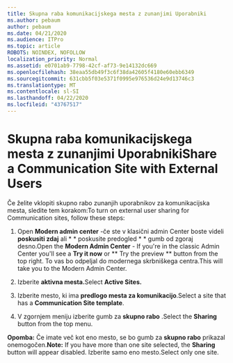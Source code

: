 ```yaml
---
title: Skupna raba komunikacijskega mesta z zunanjimi Uporabniki
ms.author: pebaum
author: pebaum
ms.date: 04/21/2020
ms.audience: ITPro
ms.topic: article
ROBOTS: NOINDEX, NOFOLLOW
localization_priority: Normal
ms.assetid: e0701ab9-7798-42cf-af73-9e14132dc669
ms.openlocfilehash: 38eaa55db49f3c6f38da42605f4180e60ebb6349
ms.sourcegitcommit: 631cbb5f03e5371f0995e976536d24e9d13746c3
ms.translationtype: MT
ms.contentlocale: sl-SI
ms.lasthandoff: 04/22/2020
ms.locfileid: "43767517"
---
```

# <a name="share-a-communication-site-with-external-users"></a><span data-ttu-id="6239d-102">Skupna raba komunikacijskega mesta z zunanjimi Uporabniki</span><span class="sxs-lookup"><span data-stu-id="6239d-102">Share a Communication Site with External Users</span></span>

<span data-ttu-id="6239d-103">Če želite vklopiti skupno rabo zunanjih uporabnikov za komunikacijska mesta, sledite tem korakom:</span><span class="sxs-lookup"><span data-stu-id="6239d-103">To turn on external user sharing for Communication sites, follow these steps:</span></span> 
  
1. <span data-ttu-id="6239d-104">Open **Modern admin center** -če ste v klasični admin Center boste videli **poskusiti zdaj** ali \* \* poskusite predogled \* \* gumb od zgoraj desno.</span><span class="sxs-lookup"><span data-stu-id="6239d-104">Open the **Modern Admin Center** - If you're in the classic Admin Center you'll see a **Try it now** or \*\* Try the preview \*\* button from the top right.</span></span> <span data-ttu-id="6239d-105">To vas bo odpeljal do modernega skrbniškega centra.</span><span class="sxs-lookup"><span data-stu-id="6239d-105">This will take you to the Modern Admin Center.</span></span> 
  
2. <span data-ttu-id="6239d-106">Izberite **aktivna mesta.**</span><span class="sxs-lookup"><span data-stu-id="6239d-106">Select **Active Sites.**</span></span>
  
3. <span data-ttu-id="6239d-107">Izberite mesto, ki ima **predlogo mesta za komunikacijo**.</span><span class="sxs-lookup"><span data-stu-id="6239d-107">Select a site that has a **Communication Site template**.</span></span> 
  
4. <span data-ttu-id="6239d-108">V zgornjem meniju izberite gumb za **skupno rabo** .</span><span class="sxs-lookup"><span data-stu-id="6239d-108">Select the **Sharing** button from the top menu.</span></span> 
  
 <span data-ttu-id="6239d-109">**Opomba:** Če imate več kot eno mesto, se bo gumb za **skupno rabo** prikazal onemogočen.</span><span class="sxs-lookup"><span data-stu-id="6239d-109">**Note:** If you have more than one site selected, the **Sharing** button will appear disabled.</span></span> <span data-ttu-id="6239d-110">Izberite samo eno mesto.</span><span class="sxs-lookup"><span data-stu-id="6239d-110">Select only one site.</span></span> 
  

